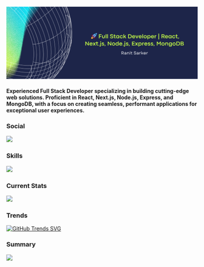 ![Full Stack Developer | React, Node.js, MongoDB | Crafting innovative web solutions.](https://raw.githubusercontent.com/ranitsarker/ranitsarker/main/gitbanner.png)
#### Experienced Full Stack Developer specializing in building cutting-edge web solutions. Proficient in React, Next.js, Node.js, Express, and MongoDB, with a focus on creating seamless, performant applications for exceptional user experiences.
### Social
  <a href="https://www.linkedin.com/in/ranit-sarker-586074b4/">
    <img src="https://skillicons.dev/icons?i=linkedin" />
  </a>
  
### Skills
  <a href="https://github.com/ranitsarker">
    <img src="https://skillicons.dev/icons?i=react,nodejs,mongodb,nextjs,expressjs,tailwind,js,html,css,firebase&perline=5" />
  </a>
  
### Current Stats
![](http://github-profile-summary-cards.vercel.app/api/cards/stats?username=ranitsarker&theme=chartreuse_dark)

### Trends
[![GitHub Trends SVG](https://api.githubtrends.io/user/svg/ranitsarker/langs?time_range=six_months&theme=dark)](https://githubtrends.io)

### Summary
![](http://github-profile-summary-cards.vercel.app/api/cards/profile-details?username=ranitsarker&theme=chartreuse_dark)




